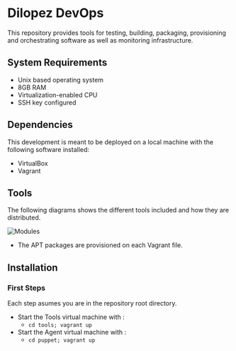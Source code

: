 #  Dilopez DevOps #
This repository provides tools for testing, building, packaging, provisioning 
and orchestrating software as well as monitoring infrastructure.

## System Requirements ## 

* Unix based operating system
* 8GB RAM
* Virtualization-enabled CPU
* SSH key configured

## Dependencies ##
This development is meant to be deployed on a local machine with the following 
software installed:

* VirtualBox
* Vagrant 

## Tools ## 
The following diagrams shows the different tools included and how they are 
distributed.

![Modules](docs/images/modules.svg)

* The APT packages are provisioned on each Vagrant file.

## Installation ##

### First Steps ###
Each step asumes you are in the repository root directory.

* Start the Tools virtual machine with :
  * `cd tools; vagrant up` 
* Start the Agent virtual machine with :
  * `cd puppet; vagrant up` 
